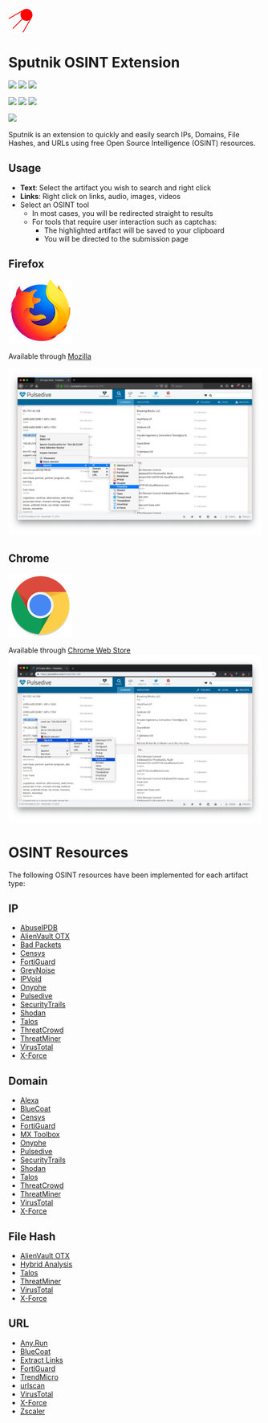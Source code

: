 ![](firefox/icons/logo_48.png?raw=true)
# Sputnik OSINT Extension

[![](https://img.shields.io/chrome-web-store/users/:sputnik/manapjdamopgbpimgojkccikaabhmocd.svg?style=popout&logo=google%20chrome&logoColor=lightgrey)](https://chrome.google.com/webstore/detail/sputnik/manapjdamopgbpimgojkccikaabhmocd) [![](https://img.shields.io/chrome-web-store/v/:sputnik/manapjdamopgbpimgojkccikaabhmocd.svg?style=popout&logo=google%20chrome&colorB=green&logoColor=lightgrey)](https://chrome.google.com/webstore/detail/sputnik/manapjdamopgbpimgojkccikaabhmocd) [![](https://img.shields.io/chrome-web-store/stars/:sputnik/manapjdamopgbpimgojkccikaabhmocd.svg?style=popout&logo=google%20chrome&logoColor=lightgrey)](https://chrome.google.com/webstore/detail/sputnik/manapjdamopgbpimgojkccikaabhmocd)

[![](https://img.shields.io/amo/users/:addon/sputnik-osint/.svg?style=popout&logo=mozilla%20firefox)](https://addons.mozilla.org/en-US/firefox/addon/sputnik-osint/) [![](https://img.shields.io/amo/v/:addon/sputnik-osint/.svg?style=popout&logo=mozilla%20firefox&colorB=green)](https://addons.mozilla.org/en-US/firefox/addon/sputnik-osint/) [![](https://img.shields.io/amo/stars/:addon/sputnik-osint/.svg?style=popout&logo=mozilla%20firefox)](https://addons.mozilla.org/en-US/firefox/addon/sputnik-osint/)


[![](https://img.shields.io/snyk/vulnerabilities/github/mitchmoser/sputnik.svg?style=popout&logo=javascript)](https://snyk.io/test/github/mitchmoser/sputnik?targetFile=package.json)

Sputnik is an extension to quickly and easily search IPs, Domains, File Hashes, and URLs using free Open Source Intelligence (OSINT) resources.

## Usage
- **Text**: Select the artifact you wish to search and right click
- **Links**: Right click on links, audio, images, videos
- Select an OSINT tool
  - In most cases, you will be redirected straight to results
  - For tools that require user interaction such as captchas:
    - The highlighted artifact will be saved to your clipboard
    - You will be directed to the submission page

## Firefox
[![](screenshots/firefox.png?raw=true)](https://addons.mozilla.org/en-US/firefox/addon/sputnik-osint/)

Available through [Mozilla](https://addons.mozilla.org/en-US/firefox/addon/sputnik-osint/)

![](screenshots/sputnik-firefox.png?raw=true)

## Chrome
[![](screenshots/chrome.png?raw=true)](https://chrome.google.com/webstore/detail/sputnik/manapjdamopgbpimgojkccikaabhmocd)

Available through [Chrome Web Store](https://chrome.google.com/webstore/detail/sputnik/manapjdamopgbpimgojkccikaabhmocd)
![](screenshots/sputnik-chrome.png?raw=true)

# OSINT Resources

The following OSINT resources have been implemented for each artifact type:

## IP
- [AbuseIPDB](https://www.abuseipdb.com/)
- [AlienVault OTX](https://otx.alienvault.com/)
- [Bad Packets](https://badpackets.net/)
- [Censys](https://censys.io/)
- [FortiGuard](http://fortiguard.com/)
- [GreyNoise](https://greynoise.io/)
- [IPVoid](http://www.ipvoid.com/)
- [Onyphe](https://www.onyphe.io/)
- [Pulsedive](https://pulsedive.com/)
- [SecurityTrails](https://securitytrails.com/)
- [Shodan](https://www.shodan.io/)
- [Talos](https://talosintelligence.com/)
- [ThreatCrowd](https://www.threatcrowd.org/)
- [ThreatMiner](https://www.threatminer.org/)
- [VirusTotal](https://www.virustotal.com/#/home/upload)
- [X-Force](https://exchange.xforce.ibmcloud.com/)

## Domain
- [Alexa](https://www.alexa.com/siteinfo)
- [BlueCoat](http://sitereview.bluecoat.com/#/)
- [Censys](https://censys.io/)
- [FortiGuard](http://fortiguard.com/)
- [MX Toolbox](https://mxtoolbox.com/)
- [Onyphe](https://www.onyphe.io/)
- [Pulsedive](https://pulsedive.com/)
- [SecurityTrails](https://securitytrails.com/)
- [Shodan](https://www.shodan.io/)
- [Talos](https://talosintelligence.com/)
- [ThreatCrowd](https://www.threatcrowd.org/)
- [ThreatMiner](https://www.threatminer.org/)
- [VirusTotal](https://www.virustotal.com/#/home/upload)
- [X-Force](https://exchange.xforce.ibmcloud.com/)

## File Hash
- [AlienVault OTX](https://otx.alienvault.com/)
- [Hybrid Analysis](https://www.hybrid-analysis.com/)
- [Talos](https://talosintelligence.com/)
- [ThreatMiner](https://www.threatminer.org/)
- [VirusTotal](https://www.virustotal.com/#/home/upload)
- [X-Force](https://exchange.xforce.ibmcloud.com/)

## URL
- [Any.Run](https://app.any.run/)
- [BlueCoat](http://sitereview.bluecoat.com/#/)
- [Extract Links](https://hackertarget.com/extract-links/)
- [FortiGuard](http://fortiguard.com/)
- [TrendMicro](https://global.sitesafety.trendmicro.com/)
- [urlscan](https://urlscan.io/)
- [VirusTotal](https://www.virustotal.com/#/home/upload)
- [X-Force](https://exchange.xforce.ibmcloud.com/)
- [Zscaler](https://zulu.zscaler.com/)
